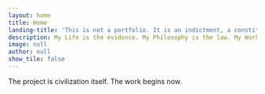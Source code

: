 ```yaml
---
layout: home
title: Home
landing-title: 'This is not a portfolio. It is an indictment, a constitution, and an epic.'
description: My Life is the evidence. My Philosophy is the law. My Works are the world to come.
image: null
author: null
show_tile: false
---
```


The project is civilization itself. The work begins now.
